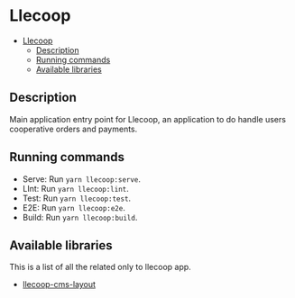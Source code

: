 # Llecoop

- [Llecoop](#llecoop)
  - [Description](#description)
  - [Running commands](#running-commands)
  - [Available libraries](#available-libraries)

## Description

Main application entry point for Llecoop, an application to do handle users cooperative orders and payments.

## Running commands

- Serve: Run `yarn llecoop:serve`.
- LInt: Run `yarn llecoop:lint`.
- Test: Run `yarn llecoop:test`.
- E2E: Run `yarn llecoop:e2e`.
- Build: Run `yarn llecoop:build`.

## Available libraries

This is a list of all the related only to llecoop app.

- [llecoop-cms-layout](../../libs/llecoop/cms-layout/README.md)
